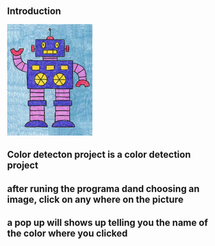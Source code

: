 ## Introduction

<img src="Color_robot.png" style="height: 260px;">

## Color detecton project is a color detection project

## after runing the programa dand choosing an image, click on any where on the picture

## a pop up will shows up telling you the name of the color where you clicked
